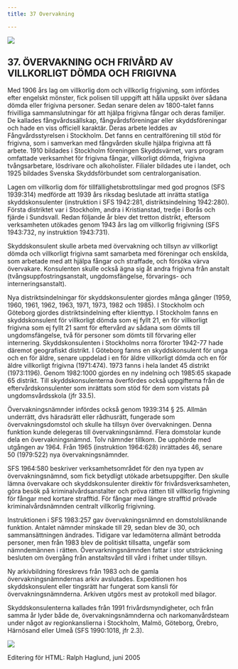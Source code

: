 ```yaml
---
title: 37 Overvakning

---
```


[![](arrow9.jpg)](Index.htm)

## 37\. ÖVERVAKNING OCH FRIVÅRD AV VILLKORLIGT DÖMDA OCH FRIGIVNA

  

Med 1906 års lag om villkorlig dom och villkorlig frigivning, som infördes efter engelskt mönster, fick polisen till uppgift att hålla uppsikt över sådana dömda eller frigivna personer. Sedan senare delen av 1800-talet fanns frivilliga sammanslutningar för att hjälpa frigivna fångar och deras familjer. De kallades fångvårdssällskap, fångvårdsföreningar eller skyddsföreningar och hade en viss officiell karaktär. Deras arbete leddes av Fångvårdsstyrelsen i Stockholm. Det fanns en centralförening till stöd för frigivna, som i samverkan med fångvården skulle hjälpa frigivna att få arbete. 1910 bildades i Stockholm föreningen Skyddsvärnet, vars program omfattade verksamhet för frigivna fångar, villkorligt dömda, frigivna tvångsarbetare, lösdrivare och alkoholister. Filialer bildades ute i landet, och 1925 bildades Svenska Skyddsförbundet som centralorganisation. 

Lagen om villkorlig dom för tillfällighetsbrottslingar med god prognos (SFS 1939:314) medförde att 1939 års riksdag beslutade att inrätta statliga skyddskonsulenter (instruktion i SFS 1942:281, distriktsindelning 1942:280). Första distriktet var i Stockholm, andra i Kristianstad, tredje i Borås och fjärde i Sundsvall. Redan följande år blev det tretton distrikt, eftersom verksamheten utökades genom 1943 års lag om villkorlig frigivning (SFS 1943:732, ny instruktion 1943:731). 

Skyddskonsulent skulle arbeta med övervakning och tillsyn av villkorligt dömda och villkorligt frigivna samt samarbeta med föreningar och enskilda, som arbetade med att hjälpa fångar och straffade, och försöka värva övervakare. Konsulenten skulle också ägna sig åt andra frigivna från anstalt (tvångsuppfostringsanstalt, ungdomsfängelse, förvarings- och interneringsanstalt). 

Nya distriktsindelningar för skyddskonsulenter gjordes många gånger (1959, 1960, 1961, 1962, 1963, 1971, 1973, 1982 och 1985). I Stockholm och Göteborg gjordes distriktsindelning efter klienttyp. I Stockholm fanns en skyddskonsulent för villkorligt dömda som ej fyllt 21, en för villkorligt frigivna som ej fyllt 21 samt för eftervård av sådana som dömts till ungdomsfängelse, två för personer som dömts till förvaring eller internering. Skyddskonsulenten i Stockholms norra förorter 1942-77 hade däremot geografiskt distrikt. I Göteborg fanns en skyddskonsulent för unga och en för äldre, senare uppdelad i en för äldre villkorligt dömda och en för äldre villkorligt frigivna (1971:474). 1973 fanns i hela landet 45 distrikt (1973:1196). Genom 1982:1000 gjordes en ny indelning och 1985:65 skapade 65 distrikt. Till skyddskonsulenterna överfördes också uppgifterna från de eftervårdskonsulenter som inrättats som stöd för dem som vistats på ungdomsvårdsskola (jfr 33.5). 

Övervakningsnämnder infördes också genom 1939:314 § 25. Allmän underrätt, dvs häradsrätt eller rådhusrätt, fungerade som övervakningsdomstol och skulle ha tillsyn över övervakningen. Denna funktion kunde delegeras till övervakningsnämnd. Flera domstolar kunde dela en övervakningsnämnd. Tolv nämnder tillkom. De upphörde med utgången av 1964\. Från 1965 (instruktion 1964:628) inrättades 46, senare 50 (1979:522) nya övervakningsnämnder. 

SFS 1964:580 beskriver verksamhetsområdet för den nya typen av övervakningsnämnd, som fick betydligt utökade arbetsuppgifter. Den skulle lämna övervakare och skyddskonsulenter direktiv för frivårdsverksamheten, göra besök på kriminalvårdsanstalter och pröva rätten till villkorlig frigivning för fångar med kortare strafftid. För fångar med längre strafftid prövade kriminalvårdsnämnden centralt villkorlig frigivning. 

Instruktionen i SFS 1983:257 gav övervakningsnämnd en domstolsliknande funktion. Antalet nämnder minskade till 29, sedan blev de 30, och sammansättningen ändrades. Tidigare var ledamöterna allmänt betrodda personer, men från 1983 blev de politiskt tillsatta, ungefär som nämndemännen i rätten. Övervarkningsnämnden fattar i stor utsträckning besluten om övergång från anstaltsvård till vård i frihet under tillsyn. 

Ny arkivbildning föreskrevs från 1983 och de gamla övervakningsnämndernas arkiv avslutades. Expeditionen hos skyddskonsulent eller tingsrätt har fungerat som kansli för övervakningsnämnderna. Arkiven utgörs mest av protokoll med bilagor. 

Skyddskonsulenterna kallades från 1991 frivårdsmyndigheter, och från samma år lyder både de, övervakningsnämnderna och narkomanvårdsteam under något av regionkanslierna i Stockholm, Malmö, Göteborg, Örebro, Härnösand eller Umeå (SFS 1990:1018, jfr 2.3).

[![](arrow9.jpg)](Index.htm)

Editering för HTML: Ralph Haglund, juni 2005
